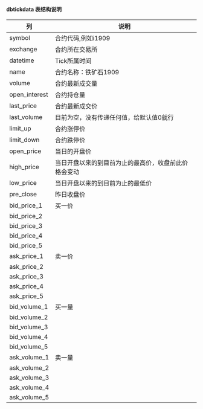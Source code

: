#### dbtickdata 表结构说明
列|说明
---|---
symbol|合约代码,例如i1909
exchange|合约所在交易所
datetime|Tick所属时间
name|合约名称：铁矿石1909
volume|合约最新成交量
open_interest|合约持仓量
last_price|合约最新成交价
last_volume|目前为空，没有传递任何值，给默认值0就行
limit_up|合约涨停价
limit_down|合约跌停价
open_price|当日的开盘价
high_price|当日开盘以来的到目前为止的最高价，收盘前此价格会变动
low_price|当日开盘以来的到目前为止的最低价
pre_close|昨日收盘价
bid_price_1|买一价
bid_price_2|
bid_price_3|
bid_price_4|
bid_price_5|
ask_price_1|卖一价
ask_price_2|
ask_price_3|
ask_price_4|
ask_price_5|
bid_volume_1|买一量
bid_volume_2|
bid_volume_3|
bid_volume_4|
bid_volume_5|
ask_volume_1|卖一量
ask_volume_2|
ask_volume_3|
ask_volume_4|
ask_volume_5|